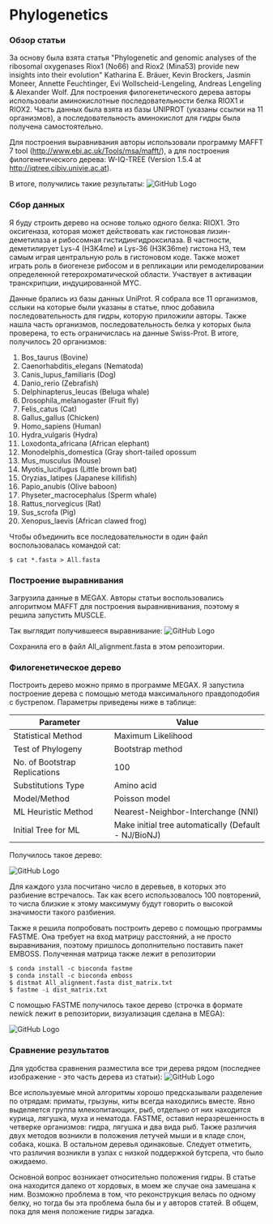 # Phylogenetics

### Обзор статьи
За основу была взята статья "Phylogenetic and genomic analyses of the ribosomal oxygenases Riox1 (No66) and Riox2 (Mina53) provide new insights into their evolution" Katharina E. Bräuer, Kevin Brockers, Jasmin Moneer, Annette Feuchtinger, Evi Wollscheid-Lengeling, Andreas Lengeling & Alexander Wolf. Для построения филогенетического дерева авторы использовали аминокислотные последовательности белка RIOX1 и RIOX2. Часть данных была взята из базы UNIPROT (указаны ссылки на 11 организмов), а последовательность аминокислот для гидры была получена самостоятельно.

Для построения выравнивания авторы использовали программу MAFFT 7 tool (http://www.ebi.ac.uk/Tools/msa/mafft/), а для построения филогенетического дерева: W-IQ-TREE (Version 1.5.4 at http://iqtree.cibiv.univie.ac.at).

В итоге, получились такие результаты:
![GitHub Logo](/Images/results.png)

### Сбор данных
Я буду строить дерево на основе только одного белка: RIOX1. Это оксигеназа, которая может действовать как гистоновая лизин-деметилаза и рибосомная гистидингидроксилаза. В частности, деметилирует Lys-4 (H3K4me) и Lys-36 (H3K36me) гистона H3, тем самым играя центральную роль в гистоновом коде. Также может играть роль в биогенезе рибосом и в репликации или ремоделировании определенной гетерохроматической области. Участвует в активации транскрипции, индуцированной MYC.

Данные брались из базы данных UniProt. Я собрала все 11 организмов, сслыки на которые были указаны  в статье, плюс добавила последовательность для гидры, которую приложили авторы. Также нашла часть организмов, последовательность белка у которых была проверена, то есть ограничислась на данные Swiss-Prot. В итоге, получилось 20 организмов:
1. Bos_taurus (Bovine)
2. Caenorhabditis_elegans (Nematoda)
3. Canis_lupus_familiaris (Dog)
4. Danio_rerio (Zebrafish)
5. Delphinapterus_leucas (Beluga whale)
6. Drosophila_melanogaster (Fruit fly)
7. Felis_catus (Cat)
8. Gallus_gallus (Chicken)
9. Homo_sapiens (Human)
10. Hydra_vulgaris (Hydra)
11. Loxodonta_africana (African elephant)
12. Monodelphis_domestica (Gray short-tailed opossum
13. Mus_musculus (Mouse)
14. Myotis_lucifugus (Little brown bat)
15. Oryzias_latipes (Japanese killifish)
16. Papio_anubis (Olive baboon)
17. Physeter_macrocephalus (Sperm whale)
18. Rattus_norvegicus (Rat)
19. Sus_scrofa (Pig)
20. Xenopus_laevis (African clawed frog)

Чтобы объединить все последовательности в один файл воспользовалась командой cat:
```
$ cat *.fasta > All.fasta
```

### Построение выравнивания

Загрузила данные в MEGAX. Авторы статьи воспользовались алгоритмом MAFFT для построения выравнивнивания, поэтому я решила запустить MUSCLE. 

Так выглядит получившееся выравнивание:
![GitHub Logo](/Images/alignment.png)

Сохранила его в файл All_alignment.fasta в этом репозитории.

### Филогенетическое дерево

Построить дерево можно прямо в программе MEGAX. Я запустила построение дерева с помощью метода максимального правдоподобия с бустрепом. Параметры приведены ниже в таблице:

| Parameter | Value |
| ------------- | ----- |
| Statistical Method | Maximum Likelihood |
| Test of Phylogeny | Bootstrap method |
| No. of Bootstrap Replications | 100 |
| Substitutions Type | Amino acid |
| Model/Method | Poisson model |
| ML Heuristic Method | Nearest-Neighbor-Interchange (NNI) |
| Initial Tree for ML | Make initial tree automatically (Default - NJ/BioNJ) |

Получилось такое дерево:

![GitHub Logo](/Images/tree_meme.png)

Для каждого узла посчитано число в деревьев, в которых это разбиение встречалось. Так как всего использовалось 100 повторений, то числа близкие к этому максимуму будут говорить о высокой значимости такого разбиения.

Также я решила попробовать построить дерево с помощью программы FASTME. Она требует на вход матрицу расстояний, а не просто выравнивания, поэтому пришлось дополнительно поставить пакет EMBOSS. Полученная матрица также лежит в репозитории

```
$ conda install -c bioconda fastme
$ conda install -c bioconda emboss
$ distmat All_alignment.fasta dist_matrix.txt
$ fastme -i dist_matrix.txt
```

С помощью FASTME получилось такое дерево (строчка в формате newick лежит в репозитории, визуализация сделана в MEGA):

![GitHub Logo](/Images/tree_fastme.png)
### Сравнение результатов

Для удобства сравнения разместила все три дерева рядом (последнее изображение - это часть дерева из статьи):
![GitHub Logo](/Images/all_tree.png)

Все используемые мной алгоритмы хорошо предсказывали разделение по отрядам: приматы, грызуны, киты всегда находились вместе. Явно выделяется группа млекопитающих, рыб, отдельно от них находится курица, лягушка, муха и нематода. FASTME, оставил неразрешенность в четверке организмов: гидра, лягушка и два вида рыб. Также различия двух методов возникли в положения летучей мыши и в кладе слон, собака, кошка. В остальном деревья одинаковые. Следует отметить, что различия возникли в узлах с низкой поддержкой бутсрепа, что было ожидаемо. 

Основной вопрос возникает относительно положения гидры. В статье она находится далеко от хордовых, в моем же случае она замешана к ним. Возможно проблема в том, что реконструкция велась по одному белку, но тогда бы эта проблема была бы и у авторов статей. В общем, пока для меня положение гидры загадка.
